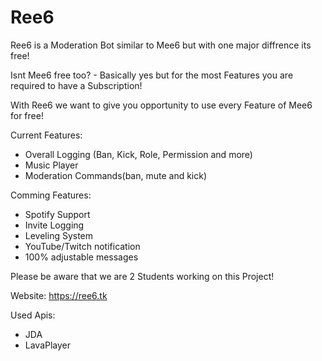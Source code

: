 # Ree6

Ree6 is a Moderation Bot similar to Mee6 but with one major diffrence its free!

Isnt Mee6 free too? - Basically yes but for the most Features you are required to have a Subscription!

With Ree6 we want to give you opportunity to use every Feature of Mee6 for free!

Current Features:
- Overall Logging (Ban, Kick, Role, Permission and more)
- Music Player
- Moderation Commands(ban, mute and kick)

Comming Features:
- Spotify Support
- Invite Logging
- Leveling System
- YouTube/Twitch notification
- 100% adjustable messages

Please be aware that we are 2 Students working on this Project!

Website: https://ree6.tk

Used Apis:
- JDA
- LavaPlayer
